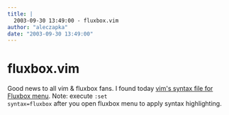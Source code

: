 ```yaml
---
title: |
  2003-09-30 13:49:00 - fluxbox.vim
author: "aleczapka"
date: "2003-09-30 13:49:00"
---
```


# fluxbox.vim

Good news to all vim & fluxbox fans. I found today <a href="http://vim.sourceforge.net/scripts/script.php?script_id=679">vim's syntax file for Fluxbox menu</a>. Note: execute <code>:set syntax=fluxbox</code> after you open fluxbox menu to apply syntax highlighting.



